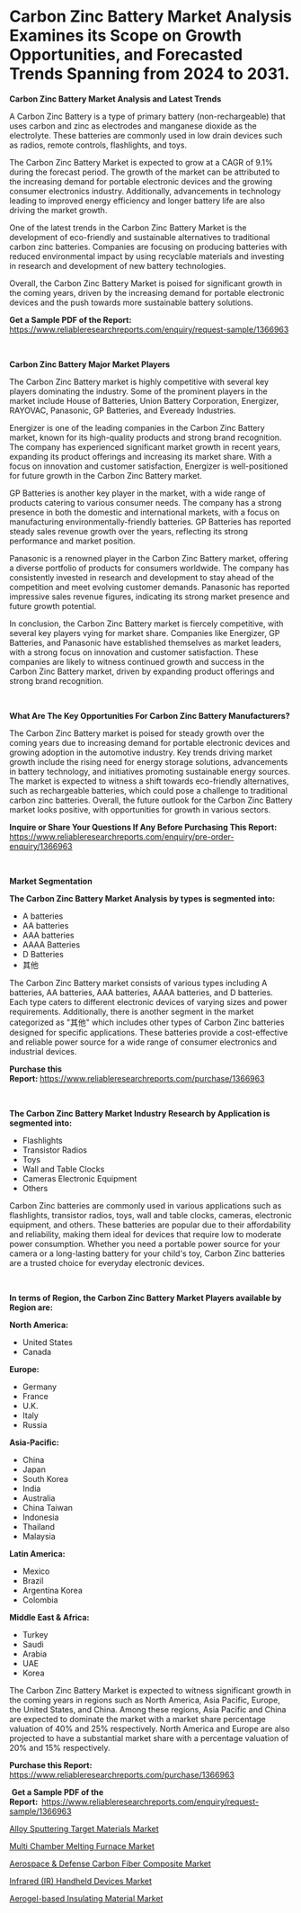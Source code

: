 <p><h1>Carbon Zinc Battery Market Analysis Examines its Scope on Growth Opportunities, and Forecasted Trends Spanning from 2024 to 2031.</h1></p><p><strong>Carbon Zinc Battery Market Analysis and Latest Trends</strong></p>
<p><p>A Carbon Zinc Battery is a type of primary battery (non-rechargeable) that uses carbon and zinc as electrodes and manganese dioxide as the electrolyte. These batteries are commonly used in low drain devices such as radios, remote controls, flashlights, and toys.</p><p>The Carbon Zinc Battery Market is expected to grow at a CAGR of 9.1% during the forecast period. The growth of the market can be attributed to the increasing demand for portable electronic devices and the growing consumer electronics industry. Additionally, advancements in technology leading to improved energy efficiency and longer battery life are also driving the market growth.</p><p>One of the latest trends in the Carbon Zinc Battery Market is the development of eco-friendly and sustainable alternatives to traditional carbon zinc batteries. Companies are focusing on producing batteries with reduced environmental impact by using recyclable materials and investing in research and development of new battery technologies.</p><p>Overall, the Carbon Zinc Battery Market is poised for significant growth in the coming years, driven by the increasing demand for portable electronic devices and the push towards more sustainable battery solutions.</p></p>
<p><strong>Get a Sample PDF of the Report:&nbsp;</strong> <a href="https://www.reliableresearchreports.com/enquiry/request-sample/1366963">https://www.reliableresearchreports.com/enquiry/request-sample/1366963</a></p>
<p>&nbsp;</p>
<p><strong>Carbon Zinc Battery Major Market Players</strong></p>
<p><p>The Carbon Zinc Battery market is highly competitive with several key players dominating the industry. Some of the prominent players in the market include House of Batteries, Union Battery Corporation, Energizer, RAYOVAC, Panasonic, GP Batteries, and Eveready Industries.</p><p>Energizer is one of the leading companies in the Carbon Zinc Battery market, known for its high-quality products and strong brand recognition. The company has experienced significant market growth in recent years, expanding its product offerings and increasing its market share. With a focus on innovation and customer satisfaction, Energizer is well-positioned for future growth in the Carbon Zinc Battery market.</p><p>GP Batteries is another key player in the market, with a wide range of products catering to various consumer needs. The company has a strong presence in both the domestic and international markets, with a focus on manufacturing environmentally-friendly batteries. GP Batteries has reported steady sales revenue growth over the years, reflecting its strong performance and market position.</p><p>Panasonic is a renowned player in the Carbon Zinc Battery market, offering a diverse portfolio of products for consumers worldwide. The company has consistently invested in research and development to stay ahead of the competition and meet evolving customer demands. Panasonic has reported impressive sales revenue figures, indicating its strong market presence and future growth potential.</p><p>In conclusion, the Carbon Zinc Battery market is fiercely competitive, with several key players vying for market share. Companies like Energizer, GP Batteries, and Panasonic have established themselves as market leaders, with a strong focus on innovation and customer satisfaction. These companies are likely to witness continued growth and success in the Carbon Zinc Battery market, driven by expanding product offerings and strong brand recognition.</p></p>
<p>&nbsp;</p>
<p><strong>What Are The Key Opportunities For Carbon Zinc Battery Manufacturers?</strong></p>
<p><p>The Carbon Zinc Battery market is poised for steady growth over the coming years due to increasing demand for portable electronic devices and growing adoption in the automotive industry. Key trends driving market growth include the rising need for energy storage solutions, advancements in battery technology, and initiatives promoting sustainable energy sources. The market is expected to witness a shift towards eco-friendly alternatives, such as rechargeable batteries, which could pose a challenge to traditional carbon zinc batteries. Overall, the future outlook for the Carbon Zinc Battery market looks positive, with opportunities for growth in various sectors.</p></p>
<p><strong>Inquire or Share Your Questions If Any Before Purchasing This Report:</strong> <a href="https://www.reliableresearchreports.com/enquiry/pre-order-enquiry/1366963">https://www.reliableresearchreports.com/enquiry/pre-order-enquiry/1366963</a></p>
<p>&nbsp;</p>
<p><strong>Market Segmentation</strong></p>
<p><strong>The Carbon Zinc Battery Market Analysis by types is segmented into:</strong></p>
<p><ul><li>A batteries</li><li>AA batteries</li><li>AAA batteries</li><li>AAAA Batteries</li><li>D Batteries</li><li>其他</li></ul></p>
<p><p>The Carbon Zinc Battery market consists of various types including A batteries, AA batteries, AAA batteries, AAAA batteries, and D batteries. Each type caters to different electronic devices of varying sizes and power requirements. Additionally, there is another segment in the market categorized as "其他" which includes other types of Carbon Zinc batteries designed for specific applications. These batteries provide a cost-effective and reliable power source for a wide range of consumer electronics and industrial devices.</p></p>
<p><strong>Purchase this Report:&nbsp;</strong><a href="https://www.reliableresearchreports.com/purchase/1366963">https://www.reliableresearchreports.com/purchase/1366963</a></p>
<p>&nbsp;</p>
<p><strong>The Carbon Zinc Battery Market Industry Research by Application is segmented into:</strong></p>
<p><ul><li>Flashlights</li><li>Transistor Radios</li><li>Toys</li><li>Wall and Table Clocks</li><li>Cameras Electronic Equipment</li><li>Others</li></ul></p>
<p><p>Carbon Zinc batteries are commonly used in various applications such as flashlights, transistor radios, toys, wall and table clocks, cameras, electronic equipment, and others. These batteries are popular due to their affordability and reliability, making them ideal for devices that require low to moderate power consumption. Whether you need a portable power source for your camera or a long-lasting battery for your child's toy, Carbon Zinc batteries are a trusted choice for everyday electronic devices.</p></p>
<p>&nbsp;</p>
<p><strong>In terms of Region, the Carbon Zinc Battery Market Players available by Region are:</strong></p>
<p>
    <p> <strong> North America: </strong>
        <ul>
            <li>United States</li>
            <li>Canada</li>
        </ul>
        </p> 
    <p> <strong> Europe: </strong>
        <ul>
            <li>Germany</li>
            <li>France</li>
            <li>U.K.</li>
            <li>Italy</li>
            <li>Russia</li>
        </ul>
        </p> 
    <p> <strong> Asia-Pacific: </strong>
        <ul>
            <li>China</li>
            <li>Japan</li>
            <li>South Korea</li>
            <li>India</li>
            <li>Australia</li>
            <li>China Taiwan</li>
            <li>Indonesia</li>
            <li>Thailand</li>
            <li>Malaysia</li>
        </ul>
        </p> 
    <p> <strong> Latin America: </strong>
        <ul>
            <li>Mexico</li>
            <li>Brazil</li>
            <li>Argentina Korea</li>
            <li>Colombia</li>
        </ul>
        </p> 
    <p> <strong> Middle East & Africa: </strong>
        <ul>
            <li>Turkey</li>
            <li>Saudi</li>
            <li>Arabia</li>
            <li>UAE</li>
            <li>Korea</li>
        </ul>
    </p>
    </p>
<p><p>The Carbon Zinc Battery Market is expected to witness significant growth in the coming years in regions such as North America, Asia Pacific, Europe, the United States, and China. Among these regions, Asia Pacific and China are expected to dominate the market with a market share percentage valuation of 40% and 25% respectively. North America and Europe are also projected to have a substantial market share with a percentage valuation of 20% and 15% respectively.</p></p>
<p><strong>Purchase this Report: </strong><a href="https://www.reliableresearchreports.com/purchase/1366963">https://www.reliableresearchreports.com/purchase/1366963</a></p>
<p>&nbsp;<strong>Get a Sample PDF of the Report:&nbsp;&nbsp;</strong><a href="https://www.reliableresearchreports.com/enquiry/request-sample/1366963">https://www.reliableresearchreports.com/enquiry/request-sample/1366963</a></p>
<p><strong></strong></p>
<p><p><a href="https://issuu.com/reportprime-2/docs/alloy-sputtering-target-materials-market-size-2030">Alloy Sputtering Target Materials Market</a></p><p><a href="https://medium.com/@jazminjones30/multi-chamber-melting-furnace-market-furnishes-information-on-market-share-market-trends-and-9442816aa914">Multi Chamber Melting Furnace Market</a></p><p><a href="https://github.com/provorikovar/Market-Research-Report-List-3/blob/main/aerospace-defense-carbon-fiber-composite-market.md">Aerospace & Defense Carbon Fiber Composite Market</a></p><p><a href="https://medium.com/@jazminjones30/infrared-ir-handheld-devices-market-research-report-its-history-and-forecast-2024-to-2031-267b04bf68c3">Infrared (IR) Handheld Devices Market</a></p><p><a href="https://github.com/CliffMedina6/Market-Research-Report-List-3/blob/main/aerogel-based-insulating-material-market.md">Aerogel-based Insulating Material Market</a></p></p>